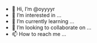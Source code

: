 - 👋 Hi, I’m @oyyyyr
- 👀 I’m interested in ...
- 🌱 I’m currently learning ...
- 💞️ I’m looking to collaborate on ...
- 📫 How to reach me ...

<!---
oyyyyr/oyyyyr is a ✨ special ✨ repository because its `README.md` (this file) appears on your GitHub profile.
You can click the Preview link to take a look at your changes.

module.exports = config;const path = require('path');

/**@type {import('webpack').Configuration}*/
const config = {
  target: 'node',
	mode: 'none',
  entry: './src/extension.ts',
  output: {
    path: path.resolve(__dirname, 'dist'),
    filename: 'extension.js',
    libraryTarget: 'commonjs2'
  },
  devtool: 'nosources-source-map',
  externals: {
    vscode: 'commonjs vscode'
  },
  resolve: {
    extensions: ['.ts', '.js']
  },
  module: {
    rules: [
      {
        test: /\.ts$/,
        exclude: /node_modules/,
        use: [
          {
            loader: 'ts-loader'
          }
        ]
      }
    ]
  }
};
